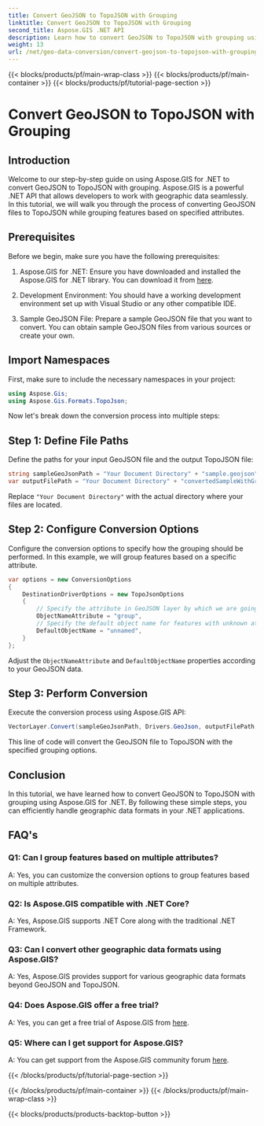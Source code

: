 ```yaml
---
title: Convert GeoJSON to TopoJSON with Grouping
linktitle: Convert GeoJSON to TopoJSON with Grouping
second_title: Aspose.GIS .NET API
description: Learn how to convert GeoJSON to TopoJSON with grouping using Aspose.GIS for .NET in this comprehensive tutorial.
weight: 13
url: /net/geo-data-conversion/convert-geojson-to-topojson-with-grouping/
---
```


{{< blocks/products/pf/main-wrap-class >}}
{{< blocks/products/pf/main-container >}}
{{< blocks/products/pf/tutorial-page-section >}}

# Convert GeoJSON to TopoJSON with Grouping

## Introduction

Welcome to our step-by-step guide on using Aspose.GIS for .NET to convert GeoJSON to TopoJSON with grouping. Aspose.GIS is a powerful .NET API that allows developers to work with geographic data seamlessly. In this tutorial, we will walk you through the process of converting GeoJSON files to TopoJSON while grouping features based on specified attributes.

## Prerequisites

Before we begin, make sure you have the following prerequisites:

1. Aspose.GIS for .NET: Ensure you have downloaded and installed the Aspose.GIS for .NET library. You can download it from [here](https://releases.aspose.com/gis/net/).

2. Development Environment: You should have a working development environment set up with Visual Studio or any other compatible IDE.

3. Sample GeoJSON File: Prepare a sample GeoJSON file that you want to convert. You can obtain sample GeoJSON files from various sources or create your own.

## Import Namespaces

First, make sure to include the necessary namespaces in your project:

```csharp
using Aspose.Gis;
using Aspose.Gis.Formats.TopoJson;
```


Now let's break down the conversion process into multiple steps:

## Step 1: Define File Paths

Define the paths for your input GeoJSON file and the output TopoJSON file:

```csharp
string sampleGeoJsonPath = "Your Document Directory" + "sample.geojson";
var outputFilePath = "Your Document Directory" + "convertedSampleWithGrouping_out.topojson";
```

Replace `"Your Document Directory"` with the actual directory where your files are located.

## Step 2: Configure Conversion Options

Configure the conversion options to specify how the grouping should be performed. In this example, we will group features based on a specific attribute.

```csharp
var options = new ConversionOptions
{
    DestinationDriverOptions = new TopoJsonOptions
    {
        // Specify the attribute in GeoJSON layer by which we are going to group into objects
        ObjectNameAttribute = "group",
        // Specify the default object name for features with unknown attribute values
        DefaultObjectName = "unnamed",
    }
};
```

Adjust the `ObjectNameAttribute` and `DefaultObjectName` properties according to your GeoJSON data.

## Step 3: Perform Conversion

Execute the conversion process using Aspose.GIS API:

```csharp
VectorLayer.Convert(sampleGeoJsonPath, Drivers.GeoJson, outputFilePath, Drivers.TopoJson, options);
```

This line of code will convert the GeoJSON file to TopoJSON with the specified grouping options.

## Conclusion

In this tutorial, we have learned how to convert GeoJSON to TopoJSON with grouping using Aspose.GIS for .NET. By following these simple steps, you can efficiently handle geographic data formats in your .NET applications.

## FAQ's

### Q1: Can I group features based on multiple attributes?
A: Yes, you can customize the conversion options to group features based on multiple attributes.

### Q2: Is Aspose.GIS compatible with .NET Core?
A: Yes, Aspose.GIS supports .NET Core along with the traditional .NET Framework.

### Q3: Can I convert other geographic data formats using Aspose.GIS?
A: Yes, Aspose.GIS provides support for various geographic data formats beyond GeoJSON and TopoJSON.

### Q4: Does Aspose.GIS offer a free trial?
A: Yes, you can get a free trial of Aspose.GIS from [here](https://releases.aspose.com/).

### Q5: Where can I get support for Aspose.GIS?
A: You can get support from the Aspose.GIS community forum [here](https://forum.aspose.com/c/gis/33).

{{< /blocks/products/pf/tutorial-page-section >}}

{{< /blocks/products/pf/main-container >}}
{{< /blocks/products/pf/main-wrap-class >}}

{{< blocks/products/products-backtop-button >}}
